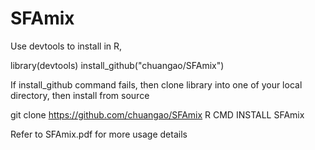 # SFAmix

Use devtools to install in R, 

library(devtools)
install_github("chuangao/SFAmix")

If install_github command fails, then clone library into one of your local directory, then install from source

git clone https://github.com/chuangao/SFAmix
R CMD INSTALL SFAmix

Refer to SFAmix.pdf for more usage details
